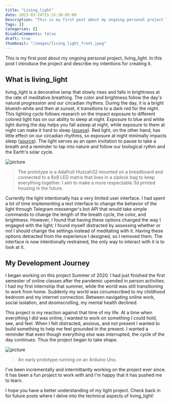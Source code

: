 ```yaml
---
title: "Living_light"
date: 2023-03-24T15:15:38-05:00
Description: "This is my first post about my ongoing personal project living_light. In this post I will introduce the project and describe my intentions for creating it."
Tags: []
Categories: []
DisableComments: false
draft: true
thumbnail: "/images/living_light_front.jpeg"
---
```


This is my first post about my ongoing personal project, living_light. In this post I introduce the project and describe my intentions for creating it.

## What is living_light

living_light is a decorative lamp that slowly rises and falls in brightness at the rate of meditative breathing. The color and brightness follow the day's natural progression and our circadian rhythms. During the day, it is a bright blueish-white and then at sunset, it transitions to a dark red for the night. This lighting cycle follows research on the impact exposure to different colored light has on our ability to sleep at night. Exposure to blue and white light during the day helps you fall asleep at night, while exposure to them at night can make it hard to sleep ([source](https://pubmed.ncbi.nlm.nih.gov/25535358/)). Red light, on the other hand, has little effect on our circadian rhythms, so exposure at night minimally impacts sleep ([source](https://pubmed.ncbi.nlm.nih.gov/30311830/)). The light serves as an open invitation to pause to take a breath and a reminder to tap into nature and follow our biological rythm and the Earth's solar cycle.

![picture](/images/living_light_back.jpeg)

> The prototype is a Adafruit Huzzah32 mounted on a breadboard and connected to a 8x8 LED matrix that lives in a ziplock bag to keep everything together. I aim to make a more respectable 3d printed housing in the future.

Currently the light intentionally has a very limited user interface. I had spent a lot of time implementing a text interface to change the behavior of the light through Telegram messenger's bot API that would take simple commands to change the length of the breath cycle, the color, and brightness. However, I found that having these options changed the way I engaged with the light; I found myself distracted by assessing whether or not I should change the settings instead of meditating with it. Having these options detracted from the experience I designed, so I removed them. The interface is now intentionally restrained, the only way to interact with it is to look at it.

## My Development Journey

I began working on this project Summer of 2020. I had just finished the first semester of online classes after the pandemic upended in person activities. I had my first internship that summer, while the world was still transitioning to work from home. Suddenly my world was circumscribed to my childhood bedroom and my internet connection. Between navigating online work, social isolation, and doomscrolling, my mental health declined.

This project is my reaction against that time of my life. At a time when everything I did was online, I wanted to work on something I could hold, see, and feel. When I felt distracted, anxious, and not present I wanted to build something to help me feel grounded in the present. I wanted a reminder that even though everything else was interrupted, the cycle of the day continues. Thus the project began to take shape.

![picture](/images/living_light_early_prototype.jpeg)

> An early prototype running on an Arduino Uno.

I've been incrementally and intermittantly working on the project ever since. It has been a fun project to work with and I'm happy that it has pushed me to learn.

I hope you have a better understanding of my light project. Check back in for future posts where I delve into the technical aspects of living_light!
